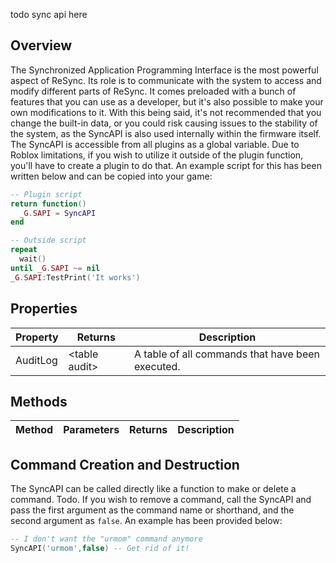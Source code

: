 todo sync api here

## Overview
The Synchronized Application Programming Interface is the most powerful aspect of ReSync. Its role is to communicate with the system to access and modify different parts of ReSync. It comes preloaded with a bunch of features that you can use as a developer, but it's also possible to make your own modifications to it. With this being said, it's not recommended that you change the built-in data, or you could risk causing issues to the stability of the system, as the SyncAPI is also used internally within the firmware itself. The SyncAPI is accessible from all plugins as a global variable. Due to Roblox limitations, if you wish to utilize it outside of the plugin function, you'll have to create a plugin to do that. An example script for this has been written below and can be copied into your game:
```lua
-- Plugin script
return function()
  _G.SAPI = SyncAPI
end
```
```lua
-- Outside script
repeat
  wait()
until _G.SAPI ~= nil
_G.SAPI:TestPrint('It works')
```

## Properties
| Property | Returns | Description |
| -------- | ------- | ----------- |
| AuditLog | \<table audit> | A table of all commands that have been executed.

## Methods
| Method | Parameters | Returns | Description |
| ------ | ---------- | ------- | ----------- |

## Command Creation and Destruction
The SyncAPI can be called directly like a function to make or delete a command. Todo. If you wish to remove a command, call the SyncAPI and pass the first argument as the command name or shorthand, and the second argument as ``false``. An example has been provided below:
```lua
-- I don't want the "urmom" command anymore
SyncAPI('urmom',false) -- Get rid of it!
```
